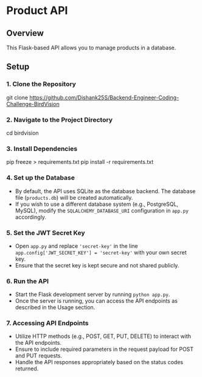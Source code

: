 # Product API

## Overview

This Flask-based API allows you to manage products in a database.

## Setup

### 1. Clone the Repository

git clone https://github.com/Dishank25S/Backend-Engineer-Coding-Challenge-BirdVision

### 2. Navigate to the Project Directory

cd birdvision


### 3. Install Dependencies

pip freeze > requirements.txt
pip install -r requirements.txt


### 4. Set up the Database

- By default, the API uses SQLite as the database backend. The database file (`products.db`) will be created automatically.
- If you wish to use a different database system (e.g., PostgreSQL, MySQL), modify the `SQLALCHEMY_DATABASE_URI` configuration in `app.py` accordingly.


### 5. Set the JWT Secret Key

- Open `app.py` and replace `'secret-key'` in the line `app.config['JWT_SECRET_KEY'] = 'secret-key'` with your own secret key.
- Ensure that the secret key is kept secure and not shared publicly.


### 6. Run the API

- Start the Flask development server by running `python app.py`.
- Once the server is running, you can access the API endpoints as described in the Usage section.


### 7. Accessing API Endpoints

- Utilize HTTP methods (e.g., POST, GET, PUT, DELETE) to interact with the API endpoints.
- Ensure to include required parameters in the request payload for POST and PUT requests.
- Handle the API responses appropriately based on the status codes returned.

